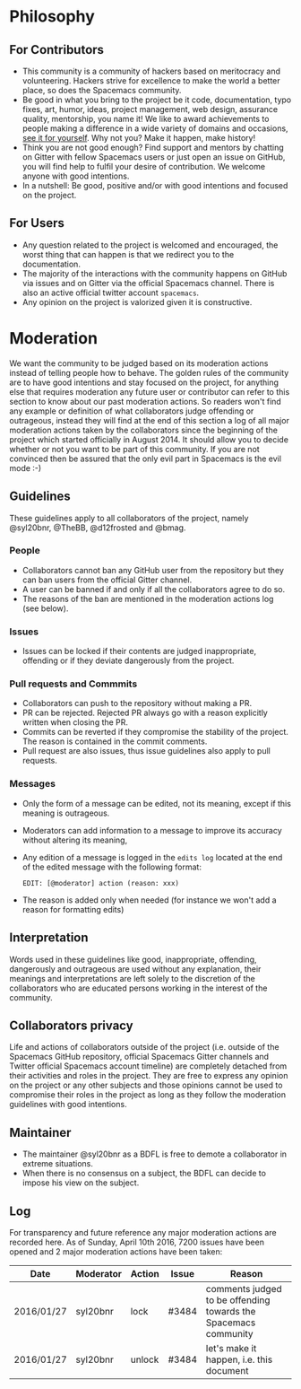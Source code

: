 Philosophy
==========

For Contributors
----------------

-   This community is a community of hackers based on meritocracy and
    volunteering. Hackers strive for excellence to make the world a
    better place, so does the Spacemacs community.
-   Be good in what you bring to the project be it code, documentation,
    typo fixes, art, humor, ideas, project management, web design,
    assurance quality, mentorship, you name it! We like to award
    achievements to people making a difference in a wide variety of
    domains and occasions, [see it for
    yourself](https://github.com/syl20bnr/spacemacs/blob/develop/doc/DOCUMENTATION.org#special-titles).
    Why not you? Make it happen, make history!
-   Think you are not good enough? Find support and mentors by chatting
    on Gitter with fellow Spacemacs users or just open an issue on
    GitHub, you will find help to fulfil your desire of contribution. We
    welcome anyone with good intentions.
-   In a nutshell: Be good, positive and/or with good intentions and
    focused on the project.

For Users
---------

-   Any question related to the project is welcomed and encouraged, the
    worst thing that can happen is that we redirect you to the
    documentation.
-   The majority of the interactions with the community happens on
    GitHub via issues and on Gitter via the official Spacemacs channel.
    There is also an active official twitter account `spacemacs`.
-   Any opinion on the project is valorized given it is constructive.

Moderation
==========

We want the community to be judged based on its moderation actions
instead of telling people how to behave. The golden rules of the
community are to have good intentions and stay focused on the project,
for anything else that requires moderation any future user or
contributor can refer to this section to know about our past moderation
actions. So readers won't find any example or definition of what
collaborators judge offending or outrageous, instead they will find at
the end of this section a log of all major moderation actions taken by
the collaborators since the beginning of the project which started
officially in August 2014. It should allow you to decide whether or not
you want to be part of this community. If you are not convinced then be
assured that the only evil part in Spacemacs is the evil mode :-)

Guidelines
----------

These guidelines apply to all collaborators of the project, namely
@syl20bnr, @TheBB, @d12frosted and @bmag.

### People

-   Collaborators cannot ban any GitHub user from the repository but
    they can ban users from the official Gitter channel.
-   A user can be banned if and only if all the collaborators agree to
    do so.
-   The reasons of the ban are mentioned in the moderation actions log
    (see below).

### Issues

-   Issues can be locked if their contents are judged <span
    class="underline">inappropriate</span>, <span
    class="underline">offending</span> or if they deviate <span
    class="underline">dangerously</span> from the project.

### Pull requests and Commmits

-   Collaborators can push to the repository without making a PR.
-   PR can be rejected. Rejected PR always go with a reason explicitly
    written when closing the PR.
-   Commits can be reverted if they compromise the stability of the
    project. The reason is contained in the commit comments.
-   Pull request are also issues, thus issue guidelines also apply to
    pull requests.

### Messages

-   Only the form of a message can be edited, not its meaning, except if
    this meaning is <span class="underline">outrageous</span>.

-   Moderators can add information to a message to improve its accuracy
    without altering its meaning,

-   Any edition of a message is logged in the `edits log` located at the
    end of the edited message with the following format:

    ``` example
    EDIT: [@moderator] action (reason: xxx)
    ```

-   The reason is added only when needed (for instance we won't add a
    reason for formatting edits)

Interpretation
--------------

Words used in these guidelines like <span class="underline">good</span>,
<span class="underline">inappropriate</span>, <span
class="underline">offending</span>, <span
class="underline">dangerously</span> and <span
class="underline">outrageous</span> are used without any explanation,
their meanings and interpretations are left solely to the discretion of
the collaborators who are educated persons working in the interest of
the community.

Collaborators privacy
---------------------

Life and actions of collaborators outside of the project (i.e. outside
of the Spacemacs GitHub repository, official Spacemacs Gitter channels
and Twitter official Spacemacs account timeline) are completely detached
from their activities and roles in the project. They are free to express
any opinion on the project or any other subjects and those opinions
cannot be used to compromise their roles in the project as long as they
follow the moderation guidelines with good intentions.

Maintainer
----------

-   The maintainer @syl20bnr as a BDFL is free to demote a collaborator
    in extreme situations.
-   When there is no consensus on a subject, the BDFL can decide to
    impose his view on the subject.

Log
---

For transparency and future reference any major moderation actions are
recorded here. As of Sunday, April 10th 2016, 7200 issues have been
opened and 2 major moderation actions have been taken:

| Date       | Moderator | Action | Issue  | Reason                                                          |
|------------|-----------|--------|--------|-----------------------------------------------------------------|
| 2016/01/27 | syl20bnr  | lock   | \#3484 | comments judged to be offending towards the Spacemacs community |
| 2016/01/27 | syl20bnr  | unlock | \#3484 | let's make it happen, i.e. this document                        |
